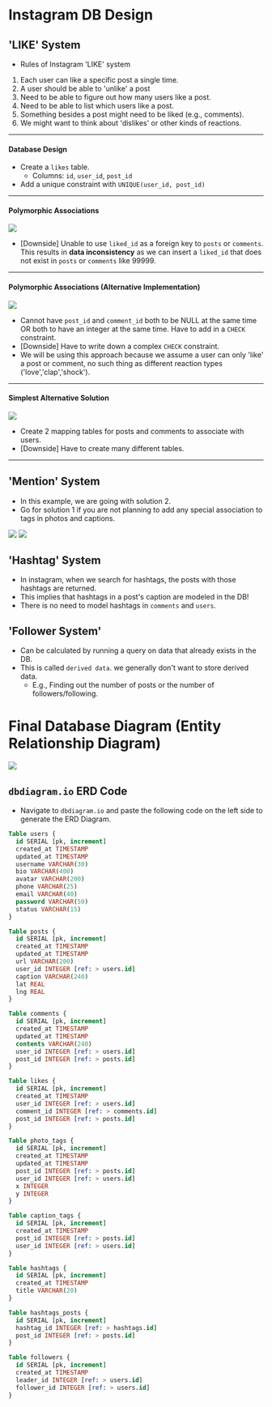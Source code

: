 # Instagram DB Design

## 'LIKE' System

- Rules of Instagram 'LIKE' system

1. Each user can like a specific post a single time.
2. A user should be able to 'unlike' a post
3. Need to be able to figure out how many users like a post.
4. Need to be able to list which users like a post.
5. Something besides a post might need to be liked (e.g., comments).
6. We might want to think about 'dislikes' or other kinds of reactions.

---

#### Database Design

- Create a `likes` table.
  - Columns: `id`, `user_id`, `post_id`
- Add a unique constraint with `UNIQUE(user_id, post_id)`

---

#### Polymorphic Associations

<img src="../pics/polymorphic_association.png" />

- [Downside] Unable to use `liked_id` as a foreign key to `posts` or `comments`. This results in **data inconsistency** as we can insert a `liked_id` that does not exist in `posts` or `comments` like 99999.

---

#### Polymorphic Associations (Alternative Implementation)

<img src="../pics/polymorphic_association2.png" />

- Cannot have `post_id` and `comment_id` both to be NULL at the same time OR both to have an integer at the same time. Have to add in a `CHECK` constraint.
- [Downside] Have to write down a complex `CHECK` constraint.
- We will be using this approach because we assume a user can only 'like' a post or comment, no such thing as different reaction types ('love','clap','shock').

---

#### Simplest Alternative Solution

<img src="../pics/table_mapping.png" />

- Create 2 mapping tables for posts and comments to associate with users.
- [Downside] Have to create many different tables.

---

## 'Mention' System

- In this example, we are going with solution 2.
- Go for solution 1 if you are not planning to add any special association to tags in photos and captions.

<img src="../pics/tags_solution_1.png" />
<img src="../pics/tags_solution_2.png" />

## 'Hashtag' System

- In instagram, when we search for hashtags, the posts with those hashtags are returned.
- This implies that hashtags in a post's caption are modeled in the DB!
- There is no need to model hashtags in `comments` and `users`.

## 'Follower System'

- Can be calculated by running a query on data that already exists in the DB.
- This is called `derived data`. we generally don't want to store derived data.
    - E.g., Finding out the number of posts or the number of followers/following.

# Final Database Diagram (Entity Relationship Diagram)

<img src="../pics/instagram_ERD_diagram.png" />

## `dbdiagram.io` ERD Code

- Navigate to `dbdiagram.io` and paste the following code on the left side to generate the ERD Diagram.

```sql
Table users {
  id SERIAL [pk, increment]
  created_at TIMESTAMP
  updated_at TIMESTAMP
  username VARCHAR(30)
  bio VARCHAR(400)
  avatar VARCHAR(200)
  phone VARCHAR(25)
  email VARCHAR(40)
  password VARCHAR(50)
  status VARCHAR(15)
}

Table posts {
  id SERIAL [pk, increment]
  created_at TIMESTAMP
  updated_at TIMESTAMP
  url VARCHAR(200)
  user_id INTEGER [ref: > users.id]
  caption VARCHAR(240)
  lat REAL
  lng REAL
}

Table comments {
  id SERIAL [pk, increment]
  created_at TIMESTAMP
  updated_at TIMESTAMP
  contents VARCHAR(240)
  user_id INTEGER [ref: > users.id]
  post_id INTEGER [ref: > posts.id]
}

Table likes {
  id SERIAL [pk, increment]
  created_at TIMESTAMP
  user_id INTEGER [ref: > users.id]
  comment_id INTEGER [ref: > comments.id]
  post_id INTEGER [ref: > posts.id]
}

Table photo_tags {
  id SERIAL [pk, increment]
  created_at TIMESTAMP
  updated_at TIMESTAMP
  post_id INTEGER [ref: > posts.id]
  user_id INTEGER [ref: > users.id]
  x INTEGER
  y INTEGER
}

Table caption_tags {
  id SERIAL [pk, increment]
  created_at TIMESTAMP
  post_id INTEGER [ref: > posts.id]
  user_id INTEGER [ref: > users.id]
}

Table hashtags {
  id SERIAL [pk, increment]
  created_at TIMESTAMP
  title VARCHAR(20)
}

Table hashtags_posts {
  id SERIAL [pk, increment]
  hashtag_id INTEGER [ref: > hashtags.id]
  post_id INTEGER [ref: > posts.id]
}

Table followers {
  id SERIAL [pk, increment]
  created_at TIMESTAMP
  leader_id INTEGER [ref: > users.id]
  follower_id INTEGER [ref: > users.id]
}
```

